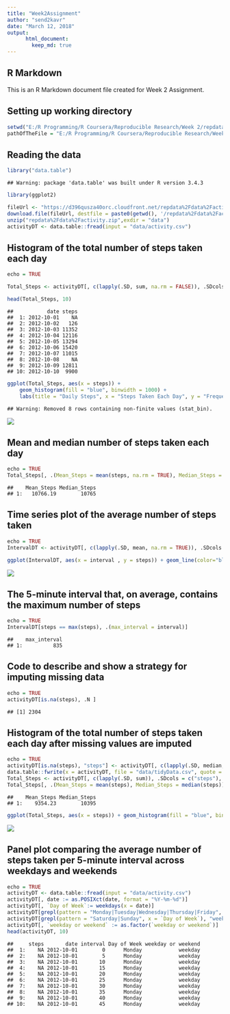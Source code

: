 ```yaml
---
title: "Week2Assignment"
author: "send2kavr"
date: "March 12, 2018"
output: 
      html_document:
        keep_md: true
---
```




## R Markdown

This is an R Markdown document file created for Week 2 Assignment. 

## Setting up working directory


```r
setwd("E:/R Programming/R Coursera/Reproducible Research/Week 2/repdata_data_activity")
pathOfTheFile = "E:/R Programming/R Coursera/Reproducible Research/Week 2/repdata_data_activity/activity.csv"
```

## Reading the data

```r
library("data.table")
```

```
## Warning: package 'data.table' was built under R version 3.4.3
```

```r
library(ggplot2)

fileUrl <- "https://d396qusza40orc.cloudfront.net/repdata%2Fdata%2Factivity.zip"
download.file(fileUrl, destfile = paste0(getwd(), '/repdata%2Fdata%2Factivity.zip'), method = "curl")
unzip("repdata%2Fdata%2Factivity.zip",exdir = "data")
activityDT <- data.table::fread(input = "data/activity.csv")
```

## Histogram of the total number of steps taken each day


```r
echo = TRUE

Total_Steps <- activityDT[, c(lapply(.SD, sum, na.rm = FALSE)), .SDcols = c("steps"), by = .(date)] 

head(Total_Steps, 10)
```

```
##           date steps
##  1: 2012-10-01    NA
##  2: 2012-10-02   126
##  3: 2012-10-03 11352
##  4: 2012-10-04 12116
##  5: 2012-10-05 13294
##  6: 2012-10-06 15420
##  7: 2012-10-07 11015
##  8: 2012-10-08    NA
##  9: 2012-10-09 12811
## 10: 2012-10-10  9900
```

```r
ggplot(Total_Steps, aes(x = steps)) +
    geom_histogram(fill = "blue", binwidth = 1000) +
    labs(title = "Daily Steps", x = "Steps Taken Each Day", y = "Frequency")
```

```
## Warning: Removed 8 rows containing non-finite values (stat_bin).
```

![](PA1_Template_files/figure-html/unnamed-chunk-3-1.png)<!-- -->

## Mean and median number of steps taken each day


```r
echo = TRUE
Total_Steps[, .(Mean_Steps = mean(steps, na.rm = TRUE), Median_Steps = median(steps, na.rm = TRUE))]
```

```
##    Mean_Steps Median_Steps
## 1:   10766.19        10765
```
## Time series plot of the average number of steps taken

```r
echo = TRUE
IntervalDT <- activityDT[, c(lapply(.SD, mean, na.rm = TRUE)), .SDcols = c("steps"), by = .(interval)] 

ggplot(IntervalDT, aes(x = interval , y = steps)) + geom_line(color="blue", size=1) + labs(title = "Avg. Daily Steps", x = "Interval", y = "Avg. Steps per day")
```

![](PA1_Template_files/figure-html/unnamed-chunk-5-1.png)<!-- -->
## The 5-minute interval that, on average, contains the maximum number of steps

```r
echo = TRUE
IntervalDT[steps == max(steps), .(max_interval = interval)]
```

```
##    max_interval
## 1:          835
```
## Code to describe and show a strategy for imputing missing data

```r
echo = TRUE
activityDT[is.na(steps), .N ]
```

```
## [1] 2304
```
## Histogram of the total number of steps taken each day after missing values are imputed

```r
echo = TRUE
activityDT[is.na(steps), "steps"] <- activityDT[, c(lapply(.SD, median, na.rm = TRUE)), .SDcols = c("steps")]
data.table::fwrite(x = activityDT, file = "data/tidyData.csv", quote = FALSE)
Total_Steps <- activityDT[, c(lapply(.SD, sum)), .SDcols = c("steps"), by = .(date)]
Total_Steps[, .(Mean_Steps = mean(steps), Median_Steps = median(steps))]
```

```
##    Mean_Steps Median_Steps
## 1:    9354.23        10395
```

```r
ggplot(Total_Steps, aes(x = steps)) + geom_histogram(fill = "blue", binwidth = 1000) + labs(title = "Daily Steps", x = "Steps", y = "Frequency")
```

![](PA1_Template_files/figure-html/unnamed-chunk-8-1.png)<!-- -->

## Panel plot comparing the average number of steps taken per 5-minute interval across weekdays and weekends

```r
echo = TRUE
activityDT <- data.table::fread(input = "data/activity.csv")
activityDT[, date := as.POSIXct(date, format = "%Y-%m-%d")]
activityDT[, `Day of Week`:= weekdays(x = date)]
activityDT[grepl(pattern = "Monday|Tuesday|Wednesday|Thursday|Friday", x = `Day of Week`), "weekday or weekend"] <- "weekday"
activityDT[grepl(pattern = "Saturday|Sunday", x = `Day of Week`), "weekday or weekend"] <- "weekend"
activityDT[, `weekday or weekend` := as.factor(`weekday or weekend`)]
head(activityDT, 10)
```

```
##     steps       date interval Day of Week weekday or weekend
##  1:    NA 2012-10-01        0      Monday            weekday
##  2:    NA 2012-10-01        5      Monday            weekday
##  3:    NA 2012-10-01       10      Monday            weekday
##  4:    NA 2012-10-01       15      Monday            weekday
##  5:    NA 2012-10-01       20      Monday            weekday
##  6:    NA 2012-10-01       25      Monday            weekday
##  7:    NA 2012-10-01       30      Monday            weekday
##  8:    NA 2012-10-01       35      Monday            weekday
##  9:    NA 2012-10-01       40      Monday            weekday
## 10:    NA 2012-10-01       45      Monday            weekday
```










